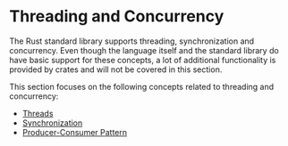 # Threading and Concurrency

The Rust standard library supports threading, synchronization and concurrency. Even though the language itself and the standard library do have basic support for these concepts, a lot of additional functionality is provided by crates and will not be covered in this section.

This section focuses on the following concepts related to threading and concurrency:

- [Threads](threads.md)
- [Synchronization](synchronization.md)
- [Producer-Consumer Pattern](producer-consumer.md)
